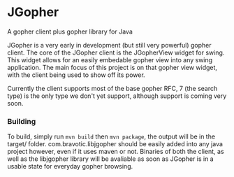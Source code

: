 # JGopher
A gopher client plus gopher library for Java

JGopher is a very early in development (but still very powerful) gopher client.  The core of the JGopher client is the JGopherView widget for swing.  This widget allows for an easily embedable gopher view into any swing application.  The main focus of this project is on that gopher view widget, with the client being used to show off its power.

Currently the client supports most of the base gopher RFC, 7 (the search type) is the only type we don't yet support, although support is coming very soon.


### Building

To build, simply run `mvn build` then `mvn package`, the output will be in the target/ folder.  com.bravotic.libjgopher should be easily added into any java project however, even if it uses maven or not.  Binaries of both the client, as well as the libjgopher library will be avaliable as soon as JGopher is in a usable state for everyday gopher browsing.

